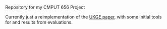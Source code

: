 Repository for my CMPUT 656 Project

Currently just a reimplementation of the [UKGE paper](https://arxiv.org/abs/1811.10667), with some initial tools for and results from evaluations.
